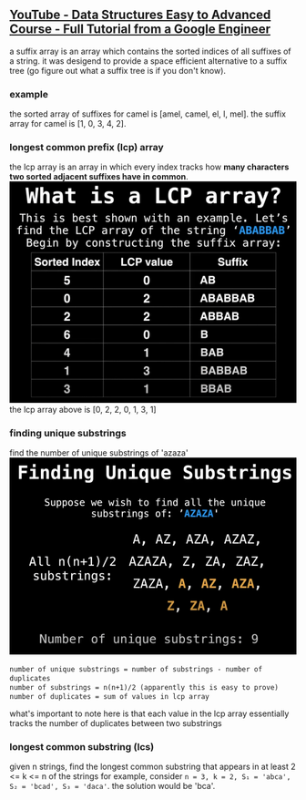 ## [YouTube - Data Structures Easy to Advanced Course - Full Tutorial from a Google Engineer](https://www.youtube.com/watch?v=RBSGKlAvoiM&t=21794s)
a suffix array is an array which contains the sorted indices of all suffixes of a string. it was desigend to provide a space efficient alternative to a suffix tree (go figure out what a suffix tree is if you don't know).

### example
the sorted array of suffixes for camel is [amel, camel, el, l, mel].
the suffix array for camel is [1, 0, 3, 4, 2].

### longest common prefix (lcp) array
the lcp array is an array in which every index tracks how **many characters two sorted adjacent suffixes have in common**.
![alt text](./imgs/lcp-array.png)
the lcp array above is [0, 2, 2, 0, 1, 3, 1]

### finding unique substrings
find the number of unique substrings of 'azaza'
![alt text](./imgs/lcp-array-find-unique-substrings.png)

```
number of unique substrings = number of substrings - number of duplicates
number of substrings = n(n+1)/2 (apparently this is easy to prove)
number of duplicates = sum of values in lcp array
```
what's important to note here is that each value in the lcp array essentially tracks the number of duplicates between two substrings

### longest common substring (lcs)
given n strings, find the longest common substring that appears in at least 2 <= k <= n of the strings
for example, consider `n = 3, k = 2, S₁ = 'abca', S₂ = 'bcad', S₃ = 'daca'`. the solution would be 'bca'.
